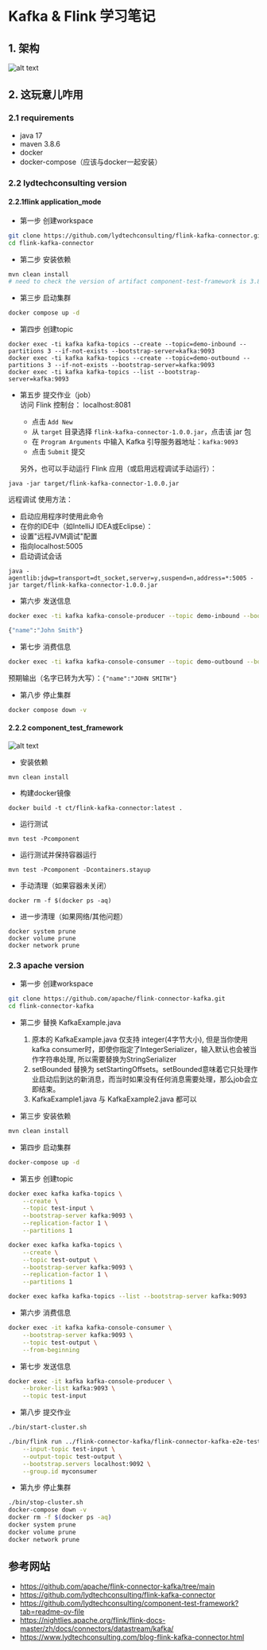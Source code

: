 # Kafka & Flink 学习笔记

## 1. 架构
![alt text](../media/03-1.png)
## 2. 这玩意儿咋用
### 2.1 requirements
- java 17
- maven 3.8.6
- docker
- docker-compose（应该与docker一起安装）

### 2.2 lydtechconsulting version
#### 2.2.1flink application_mode
- 第一步 创建workspace
```bash
git clone https://github.com/lydtechconsulting/flink-kafka-connector.git
cd flink-kafka-connector
```

- 第二步 安装依赖
```bash
mvn clean install
# need to check the version of artifact component-test-framework is 3.8.0 in pom.xml
```

- 第三步 启动集群
```bash
docker compose up -d
```

- 第四步 创建topic
```
docker exec -ti kafka kafka-topics --create --topic=demo-inbound --partitions 3 --if-not-exists --bootstrap-server=kafka:9093
docker exec -ti kafka kafka-topics --create --topic=demo-outbound --partitions 3 --if-not-exists --bootstrap-server=kafka:9093
docker exec -ti kafka kafka-topics --list --bootstrap-server=kafka:9093
```

- 第五步 提交作业（job）<br>
    访问 Flink 控制台： localhost:8081

    - 点击 `Add New`
    - 从 `target` 目录选择 `flink-kafka-connector-1.0.0.jar`，点击该 jar 包
    - 在 `Program Arguments` 中输入 Kafka 引导服务器地址：`kafka:9093`
    - 点击 `Submit` 提交


    另外，也可以手动运行 Flink 应用（或启用远程调试手动运行）：
```
java -jar target/flink-kafka-connector-1.0.0.jar
```

远程调试
使用方法：
- 启动应用程序时使用此命令
- 在你的IDE中（如IntelliJ IDEA或Eclipse）：
- 设置"远程JVM调试"配置
- 指向localhost:5005
- 启动调试会话
```
java -agentlib:jdwp=transport=dt_socket,server=y,suspend=n,address=*:5005 -jar target/flink-kafka-connector-1.0.0.jar
```

- 第六步 发送信息
```bash
docker exec -ti kafka kafka-console-producer --topic demo-inbound --bootstrap-server kafka:9093

{"name":"John Smith"}
```

- 第七步 消费信息
```bash
docker exec -ti kafka kafka-console-consumer --topic demo-outbound --bootstrap-server kafka:9093 --from-beginning
```
预期输出（名字已转为大写）：`{"name":"JOHN SMITH"}`

- 第八步 停止集群
```bash
docker compose down -v
```
#### 2.2.2 component_test_framework
![alt text](../media/03-2.png)

- 安装依赖
```
mvn clean install
```

- 构建docker镜像
```
docker build -t ct/flink-kafka-connector:latest .
```

- 运行测试
```
mvn test -Pcomponent
```

- 运行测试并保持容器运行
```
mvn test -Pcomponent -Dcontainers.stayup
```

- 手动清理（如果容器未关闭）
```
docker rm -f $(docker ps -aq)
```

- 进一步清理（如果网络/其他问题）
```
docker system prune
docker volume prune
docker network prune
```

### 2.3 apache version
- 第一步 创建workspace
```bash
git clone https://github.com/apache/flink-connector-kafka.git
cd flink-connector-kafka
```

- 第二步 替换 KafkaExample.java<br>
    1. 原本的 KafkaExample.java 仅支持 integer(4字节大小), 但是当你使用kafka consumer时，即使你指定了IntegerSerializer，输入默认也会被当作字符串处理, 所以需要替换为StringSerializer
    2. setBounded 替换为 setStartingOffsets。setBounded意味着它只处理作业启动后到达的新消息，而当时如果没有任何消息需要处理，那么job会立即结束。
    3. KafkaExample1.java 与 KafkaExample2.java 都可以

- 第三步 安装依赖
```bash
mvn clean install
```

- 第四步 启动集群
```bash
docker-compose up -d
```

- 第五步 创建topic
```bash
docker exec kafka kafka-topics \
    --create \
    --topic test-input \
    --bootstrap-server kafka:9093 \
    --replication-factor 1 \
    --partitions 1

docker exec kafka kafka-topics \
    --create \
    --topic test-output \
    --bootstrap-server kafka:9093 \
    --replication-factor 1 \
    --partitions 1

docker exec kafka kafka-topics --list --bootstrap-server kafka:9093
```

- 第六步 消费信息
```bash
docker exec -it kafka kafka-console-consumer \
    --bootstrap-server kafka:9093 \
    --topic test-output \
    --from-beginning
```

- 第七步 发送信息
```bash
docker exec -it kafka kafka-console-producer \
    --broker-list kafka:9093 \
    --topic test-input
```

- 第八步 提交作业
```bash
./bin/start-cluster.sh

./bin/flink run ../flink-connector-kafka/flink-connector-kafka-e2e-tests/flink-streaming-kafka-test/target/KafkaExample.jar \
    --input-topic test-input \
    --output-topic test-output \
    --bootstrap.servers localhost:9092 \
    --group.id myconsumer
```

- 第九步 停止集群
```bash
./bin/stop-cluster.sh
docker-compose down -v
docker rm -f $(docker ps -aq)
docker system prune
docker volume prune
docker network prune
```






























## 参考网站
- https://github.com/apache/flink-connector-kafka/tree/main
- https://github.com/lydtechconsulting/flink-kafka-connector
- https://github.com/lydtechconsulting/component-test-framework?tab=readme-ov-file
- https://nightlies.apache.org/flink/flink-docs-master/zh/docs/connectors/datastream/kafka/
- https://www.lydtechconsulting.com/blog-flink-kafka-connector.html
